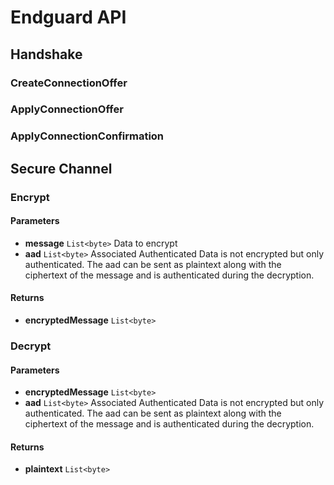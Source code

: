 # Endguard API

## Handshake

### CreateConnectionOffer

### ApplyConnectionOffer

### ApplyConnectionConfirmation

## Secure Channel

### Encrypt

#### Parameters

- **message** `List<byte>` Data to encrypt
- **aad** `List<byte>` Associated Authenticated Data is not encrypted but only authenticated.
  The aad can be sent as plaintext along with the ciphertext of the message and is authenticated during the decryption.

#### Returns

- **encryptedMessage** `List<byte>`

### Decrypt

#### Parameters

- **encryptedMessage** `List<byte>`
- **aad** `List<byte>` Associated Authenticated Data is not encrypted but only authenticated.
  The aad can be sent as plaintext along with the ciphertext of the message and is authenticated during the decryption.

#### Returns

- **plaintext** `List<byte>`
